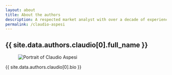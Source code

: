 ```yaml
---
layout: about
title: About the authors
description: A respected market analyst with over a decade of experience covering the academic publishing market, and leadership roles at Sanford C. Bernstein, and McKinsey.
permalink: /claudio-aspesi
---
```


## {{ site.data.authors.claudio[0].full_name }}

<figure class="portrait">
  <img src="{{ site.BASE_PATH }}/media/team/claudio.png" alt="Portrait of Claudio Aspesi"/>
</figure>

{{ site.data.authors.claudio[0].bio }}
